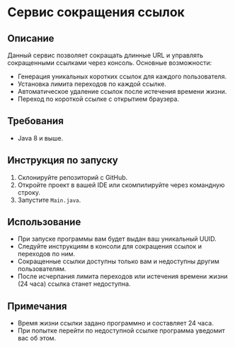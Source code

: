 # Сервис сокращения ссылок

## Описание

Данный сервис позволяет сокращать длинные URL и управлять сокращенными ссылками через консоль. Основные возможности:

- Генерация уникальных коротких ссылок для каждого пользователя.
- Установка лимита переходов по каждой ссылке.
- Автоматическое удаление ссылок после истечения времени жизни.
- Переход по короткой ссылке с открытием браузера.

## Требования

- Java 8 и выше.

## Инструкция по запуску

1. Склонируйте репозиторий с GitHub.
2. Откройте проект в вашей IDE или скомпилируйте через командную строку.
3. Запустите `Main.java`.

## Использование

- При запуске программы вам будет выдан ваш уникальный UUID.
- Следуйте инструкциям в консоли для сокращения ссылок и переходов по ним.
- Сокращенные ссылки доступны только вам и недоступны другим пользователям.
- После исчерпания лимита переходов или истечения времени жизни (24 часа) ссылка станет недоступна.

## Примечания

- Время жизни ссылки задано программно и составляет 24 часа.
- При попытке перейти по недоступной ссылке программа уведомит вас об этом.
